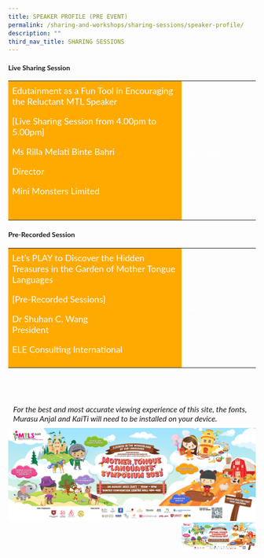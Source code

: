 ```yaml
---
title: SPEAKER PROFILE (PRE EVENT)
permalink: /sharing-and-workshops/sharing-sessions/speaker-profile/
description: ""
third_nav_title: SHARING SESSIONS
---
```

<style>

    .btn1{

    font-size: 16px;

    font-family:Lato,sans-serif;

    background-color: #fa0;

    padding: 10px 13px;

    margin: -5px 13px;

    border-radius: 6px;

    width: 60%;

    text-align: center;

    display:block;

    }

     .btn1:hover {

background-color: lightgrey;!important;

}

.content a {

margin-bottom:0rem;

text-decoration:none;

}

@media only screen and (max-width: 600px) {

    .btn1 {

      width:74%

    }

}

</style>



<h4 style="font-family:Lato,sans-serif;"><b>Live Sharing Session</b></h4>


<table style="border-collapse: collapse;width: 100%;"><tbody><tr><td style="border: none; width: 70%;text-align: left;padding: 8px;background-color:#fa0;color:#fff;font-family:Lato,sans-serif;font-size: 18px;">Edutainment as a Fun Tool in Encouraging the Reluctant MTL Speaker<br>

[Live Sharing Session from 4.00pm to 5.00pm]<br>

Ms Rilla Melati Binte Bahri<br>

 Director<br>

 Mini Monsters Limited

<br>

 </td><td style="border: none;text-align: left;padding: 8px;width: 30%;font-family:Lato,sans-serif;">

<a href="/ms-rilla-melati" class="btn1" style="color:#fff;">Watch Here</a>
</td></tr>
</tbody></table>


<h4 style="font-family:Lato,sans-serif;"><b>Pre-Recorded Session</b></h4>


<table style="border-collapse: collapse; width: 100%;"><tbody><tr><td style="border: none; width: 70%; text-align: left;padding: 8px;background-color:#fa0;color:#fff;font-family:Lato,sans-serif;font-size: 18px;">Let’s PLAY to Discover the Hidden Treasures in the Garden of Mother Tongue Languages<br>

[Pre-Recorded Sessions\]<br>

Dr Shuhan C. Wang<br>
	President<br>

ELE Consulting International<br>

</td><td style="border: none;

text-align: left;padding: 8px;width: 30%;">

<a href="/dr-shuhan-c-wang" class="btn1" style="color:#fff;font-family:Lato,sans-serif;">Watch Here</a>

</td></tr>

</tbody></table>

 <br><br>

<p style="font-size: 16px;font-family: Lato,sans-serif;font-style: italic;padding-top:12px;margin:10px;">For the best and most accurate viewing experience of this site, the fonts, Murasu Anjal and KaiTi will need to be installed on your device.</p>
<img src="/images/1920x720herobannerwlogov3.jpg">

<br>
<img src="/images/1920x720herobannerwlogov3.jpg" style="float: right; width:30%;">